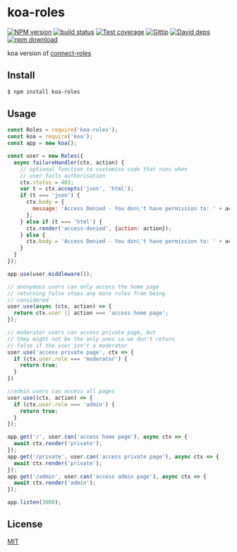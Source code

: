 koa-roles
=======

[![NPM version][npm-image]][npm-url]
[![build status][travis-image]][travis-url]
[![Test coverage][coveralls-image]][coveralls-url]
[![Gittip][gittip-image]][gittip-url]
[![David deps][david-image]][david-url]
[![npm download][download-image]][download-url]

[npm-image]: https://img.shields.io/npm/v/koa-roles.svg?style=flat-square
[npm-url]: https://npmjs.org/package/koa-roles
[travis-image]: https://img.shields.io/travis/koajs/koa-roles.svg?style=flat-square
[travis-url]: https://travis-ci.org/koajs/koa-roles
[coveralls-image]: https://img.shields.io/coveralls/koajs/koa-roles.svg?style=flat-square
[coveralls-url]: https://coveralls.io/r/koajs/koa-roles?branch=master
[gittip-image]: https://img.shields.io/gittip/fengmk2.svg?style=flat-square
[gittip-url]: https://www.gittip.com/fengmk2/
[david-image]: https://img.shields.io/david/koajs/koa-roles.svg?style=flat-square
[david-url]: https://david-dm.org/koajs/koa-roles
[download-image]: https://img.shields.io/npm/dm/koa-roles.svg?style=flat-square
[download-url]: https://npmjs.org/package/koa-roles

koa version of [connect-roles](https://github.com/ForbesLindesay/connect-roles)

## Install

```bash
$ npm install koa-roles
```

## Usage

```js
const Roles = require('koa-roles');
const koa = require('koa');
const app = new koa();

const user = new Roles({
  async failureHandler(ctx, action) {
    // optional function to customise code that runs when
    // user fails authorisation
    ctx.status = 403;
    var t = ctx.accepts('json', 'html');
    if (t === 'json') {
      ctx.body = {
        message: 'Access Denied - You don\'t have permission to: ' + action
      };
    } else if (t === 'html') {
      ctx.render('access-denied', {action: action});
    } else {
      ctx.body = 'Access Denied - You don\'t have permission to: ' + action;
    }
  }
});

app.use(user.middleware());

// anonymous users can only access the home page
// returning false stops any more rules from being
// considered
user.use(async (ctx, action) => {
  return ctx.user || action === 'access home page';
});

// moderator users can access private page, but
// they might not be the only ones so we don't return
// false if the user isn't a moderator
user.use('access private page', ctx => {
  if (ctx.user.role === 'moderator') {
    return true;
  }
})

//admin users can access all pages
user.use((ctx, action) => {
  if (ctx.user.role === 'admin') {
    return true;
  }
});

app.get('/', user.can('access home page'), async ctx => {
  await ctx.render('private');
});
app.get('/private', user.can('access private page'), async ctx => {
  await ctx.render('private');
});
app.get('/admin', user.can('access admin page'), async ctx => {
  await ctx.render('admin');
});

app.listen(3000);
```

## License

[MIT](LICENSE.txt)
